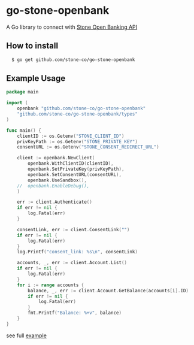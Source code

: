 # go-stone-openbank

A Go library to connect with [Stone Open Banking API](https://docs.openbank.stone.com.br/)

## How to install

```sh
  $ go get github.com/stone-co/go-stone-openbank
```

## Example Usage

```go
package main

import (
	openbank "github.com/stone-co/go-stone-openbank"
	"github.com/stone-co/go-stone-openbank/types"
)

func main() {
	clientID := os.Getenv("STONE_CLIENT_ID")
	privKeyPath := os.Getenv("STONE_PRIVATE_KEY")
	consentURL := os.Getenv("STONE_CONSENT_REDIRECT_URL")

	client := openbank.NewClient(
		openbank.WithClientID(clientID),
		openbank.SetPrivateKey(privKeyPath),
		openbank.SetConsentURL(consentURL),
		openbank.UseSandbox(),
	//	openbank.EnableDebug(),
	)

	err := client.Authenticate()
	if err != nil {
		log.Fatal(err)
	}

	consentLink, err := client.ConsentLink("")
	if err != nil {
		log.Fatal(err)
	}
	log.Printf("consent_link: %s\n", consentLink)

	accounts, _, err := client.Account.List()
	if err != nil {
		log.Fatal(err)
	}
	for i := range accounts {
		balance, _, err := client.Account.GetBalance(accounts[i].ID)
		if err != nil {
			log.Fatal(err)
		}
		fmt.Printf("Balance: %+v", balance)
 	}
}
```

see full [example](https://github.com/stone-co/go-stone-openbank/blob/master/example/main.go)
